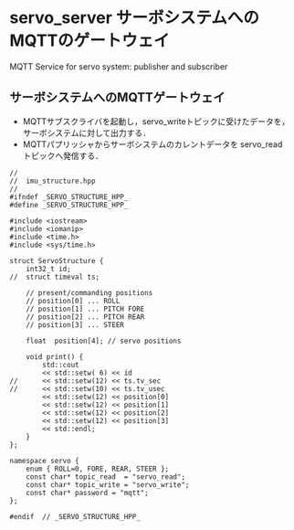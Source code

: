 # servo_server サーボシステムへのMQTTのゲートウェイ
MQTT Service for servo system: publisher and subscriber



## サーボシステムへのMQTTゲートウェイ
- MQTTサブスクライバを起動し，servo_writeトピックに受けたデータを，サーボシステムに対して出力する．
- MQTTパプリッシャからサーボシステムのカレントデータを servo_read　トピックへ発信する．


```
//
//	imu_structure.hpp
//
#ifndef _SERVO_STRUCTURE_HPP_
#define _SERVO_STRUCTURE_HPP_

#include <iostream>
#include <iomanip>
#include <time.h>
#include <sys/time.h>

struct ServoStructure {
	int32_t id;
//	struct timeval ts;

	// present/commanding positions
	// position[0] ... ROLL
	// position[1] ... PITCH FORE
	// position[2] ... PITCH REAR
	// position[3] ... STEER

	float  position[4];	// servo positions

	void print() {
		std::cout
		<< std::setw( 6) << id
//		<< std::setw(12) << ts.tv_sec
//		<< std::setw(10) << ts.tv_usec
		<< std::setw(12) << position[0]
		<< std::setw(12) << position[1]
		<< std::setw(12) << position[2]
		<< std::setw(12) << position[3]
		<< std::endl;
	}
};

namespace servo {
	enum { ROLL=0, FORE, REAR, STEER };
	const char* topic_read  = "servo_read";
	const char* topic_write = "servo_write";
	const char* password = "mqtt";
};

#endif	// _SERVO_STRUCTURE_HPP_
```


